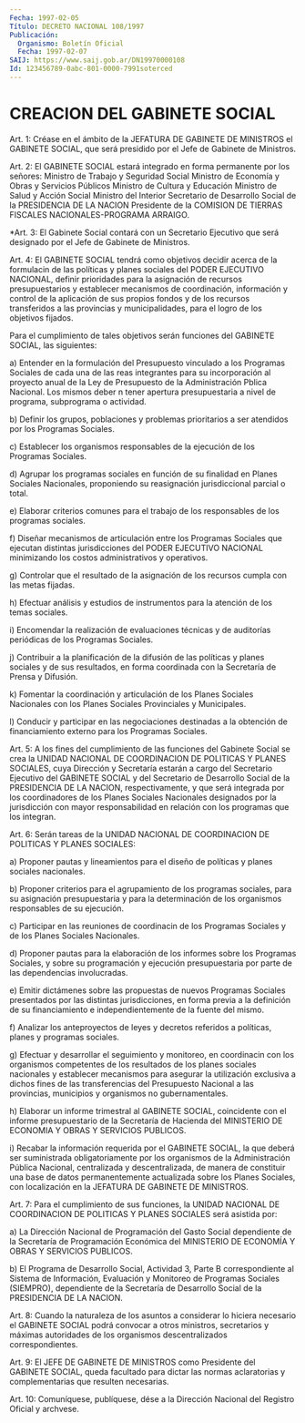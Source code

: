 ```yaml
---
Fecha: 1997-02-05
Título: DECRETO NACIONAL 108/1997
Publicación:
  Organismo: Boletín Oficial
  Fecha: 1997-02-07
SAIJ: https://www.saij.gob.ar/DN19970000108
Id: 123456789-0abc-801-0000-7991soterced
---
```

# CREACION DEL GABINETE SOCIAL

<a id="1"></a>
Art. 1: Créase en el ámbito  de  la  JEFATURA  DE  GABINETE DE MINISTROS  el  GABINETE  SOCIAL, que será presidido por el Jefe  de Gabinete de Ministros.

<a id="2"></a>
Art. 2: El GABINETE SOCIAL  estará integrado  en forma permanente por los señores: Ministro de Trabajo y Seguridad Social Ministro de Economía  y  Obras  y  Servicios  Públicos  Ministro de  Cultura  y Educación Ministro de Salud y Acción Social Ministro  del  Interior Secretario de Desarrollo Social de la PRESIDENCIA DE LA NACION Presidente de la COMISION DE TIERRAS FISCALES NACIONALES-PROGRAMA ARRAIGO.

<a id="3"></a>
*Art. 3: El Gabinete Social contará con un Secretario Ejecutivo que será  designado por el Jefe de Gabinete de Ministros.

<a id="4"></a>
Art. 4: El GABINETE SOCIAL tendrá como objetivos decidir acerca de la  formulacin  de  las políticas  y  planes  sociales  del  PODER EJECUTIVO  NACIONAL, definir  prioridades  para  la  asignación  de recursos presupuestarios  y  establecer mecanismos de coordinación, información y control de la aplicación  de  sus propios fondos y de los recursos transferidos a las provincias y  municipalidades, para el logro de los objetivos fijados.

Para  el  cumplimiento de tales objetivos serán  funciones  del GABINETE SOCIAL, las siguientes:

a) Entender  en  la  formulación del Presupuesto vinculado  a  los Programas Sociales de cada  una  de  las   reas integrantes para su incorporación  al  proyecto anual de la Ley de  Presupuesto  de  la Administración Pblica  Nacional. Los mismos deber n tener apertura presupuestaria  a  nivel  de   programa,  subprograma  o  actividad.

b) Definir los grupos, poblaciones  y  problemas prioritarios a ser atendidos por los Programas Sociales.

c) Establecer los organismos responsables  de  la  ejecución de los Programas Sociales.

d)  Agrupar  los  programas sociales en función de su finalidad  en Planes Sociales Nacionales, proponiendo su reasignación jurisdiccional parcial o total.

e) Elaborar criterios  comunes  para el trabajo de los responsables de los programas sociales.

f) Diseñar mecanismos de articulación  entre los Programas Sociales que ejecutan distintas jurisdicciones del  PODER EJECUTIVO NACIONAL minimizando los costos administrativos y operativos.

g)  Controlar  que el resultado de la asignación  de  los  recursos cumpla con las metas fijadas.

h) Efectuar análisis y estudios de instrumentos para la atención de los temas sociales.

i)  Encomendar  la   realización  de  evaluaciones  técnicas  y  de auditorías periódicas de los Programas Sociales.

j) Contribuir a la planificación  de la difusión de las políticas y planes sociales y de sus resultados,  en  forma  coordinada  con la Secretaría de Prensa y Difusión.

k)  Fomentar  la coordinación y articulación de los Planes Sociales Nacionales con  los  Planes  Sociales  Provinciales  y  Municipales.

l)  Conducir  y  participar  en las negociaciones destinadas  a  la obtención de financiamiento externo  para  los  Programas  Sociales.

<a id="5"></a>
Art. 5: A los fines del cumplimiento de las funciones del Gabinete Social  se  crea la UNIDAD NACIONAL DE COORDINACION DE POLITICAS  Y PLANES SOCIALES,  cuya  Dirección  y Secretaría estarán a cargo del Secretario  Ejecutivo  del  GABINETE SOCIAL  y  del  Secretario  de Desarrollo Social de la PRESIDENCIA  DE LA NACION, respectivamente, y que será integrada por los coordinadores  de  los Planes Sociales Nacionales designados por la jurisdicción con mayor responsabilidad en relación con los programas que los integran.

<a id="6"></a>
Art. 6: Serán  tareas de la UNIDAD NACIONAL DE COORDINACION  DE POLITICAS Y PLANES SOCIALES:

a) Proponer pautas y  lineamientos  para  el  diseño de políticas y planes sociales nacionales.

b)  Proponer  criterios  para  el  agrupamiento  de  los  programas sociales, para su asignación presupuestaria y para la determinación de los organismos responsables de su ejecución.

c)  Participar  en  las reuniones de coordinacin de los  Programas Sociales y de los Planes Sociales Nacionales.

d) Proponer pautas para  la  elaboración  de los informes sobre los Programas Sociales, y sobre su programación y ejecución presupuestaria    por  parte  de  las  dependencias    involucradas.

e) Emitir dictámenes  sobre  las  propuestas  de  nuevos  Programas Sociales  presentados  por  las  distintas jurisdicciones, en forma previa a la definición de su financiamiento e independientemente de la fuente del mismo.

f)  Analizar  los anteproyectos de leyes  y  decretos  referidos  a políticas, planes y programas sociales.

g) Efectuar y desarrollar el seguimiento y monitoreo, en coordinacin con  los  organismos  competentes de los resultados de los  planes  sociales  nacionales  y  establecer   mecanismos  para asegurar la utilización exclusiva a dichos fines de las transferencias    del    Presupuesto  Nacional  a  las  provincias, municipios y organismos no gubernamentales.

h) Elaborar un informe trimestral  al  GABINETE SOCIAL, coincidente con  el  informe presupuestario de la Secretaría  de  Hacienda  del MINISTERIO DE ECONOMIA Y OBRAS Y SERVICIOS PUBLICOS.

i) Recabar  la información requerida por el GABINETE SOCIAL, la que deberá ser suministrada  obligatoriamente por los organismos  de la Administración Pública Nacional, centralizada y descentralizada, de manera de constituir una base de datos permanentemente actualizada sobre los Planes Sociales,  con  localización  en la JEFATURA DE GABINETE DE MINISTROS.

<a id="7"></a>
Art. 7: Para el cumplimiento de sus funciones, la  UNIDAD NACIONAL DE  COORDINACION DE POLITICAS Y PLANES SOCIALES será asistida  por:

a)  La    Dirección  Nacional  de  Programación  del  Gasto  Social dependiente    de  la  Secretaría  de  Programación  Económica  del MINISTERIO DE ECONOMÍA Y OBRAS Y SERVICIOS PUBLICOS.

b)  El  Programa  de   Desarrollo  Social,  Actividad  3,  Parte  B correspondiente al Sistema  de  Información, Evaluación y Monitoreo de Programas Sociales (SIEMPRO),  dependiente  de  la Secretaría de Desarrollo Social de la PRESIDENCIA DE LA NACION.

<a id="8"></a>
Art.  8:  Cuando  la  naturaleza  de los asuntos a considerar  lo hiciera  necesario  el  GABINETE  SOCIAL  podrá  convocar  a  otros ministros,  secretarios  y máximas autoridades  de  los  organismos descentralizados correspondientes.

<a id="9"></a>
Art.  9: El JEFE DE GABINETE  DE  MINISTROS  como  Presidente  del GABINETE SOCIAL, queda facultado para dictar las normas aclaratorias    y    complementarias  que  resulten  necesarias.

<a id="10"></a>
Art. 10: Comuníquese,  publíquese,  dése  a la Dirección Nacional del Registro Oficial y archvese.